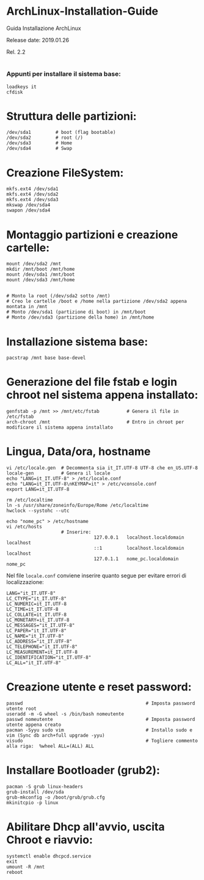 # ArchLinux-Installation-Guide

Guida Installazione ArchLinux

Release date: 2019.01.26

Rel. 2.2



#

### Appunti per installare il sistema base: ##





```
loadkeys it
cfdisk
```

# Struttura delle partizioni:

```
/dev/sda1         # boot (flag bootable)
/dev/sda2         # root (/)
/dev/sda3         # Home
/dev/sda4         # Swap
```

# Creazione FileSystem:
```
mkfs.ext4 /dev/sda1
mkfs.ext4 /dev/sda2
mkfs.ext4 /dev/sda3
mkswap /dev/sda4
swapon /dev/sda4
```
# Montaggio partizioni e creazione cartelle:
```
mount /dev/sda2 /mnt
mkdir /mnt/boot /mnt/home
mount /dev/sda1 /mnt/boot
mount /dev/sda3 /mnt/home


# Monto la root (/dev/sda2 sotto /mnt) 
# Creo le cartelle /boot e /home nella partizione /dev/sda2 appena montata in /mnt
# Monto /dev/sda1 (partizione di boot) in /mnt/boot
# Monto /dev/sda3 (partizione della home) in /mnt/home
```
# Installazione sistema base:
```
pacstrap /mnt base base-devel
```
# Generazione del file fstab e login chroot nel sistema appena installato:
```
genfstab -p /mnt >> /mnt/etc/fstab          # Genera il file in /etc/fstab
arch-chroot /mnt                            # Entro in chroot per modificare il sistema appena installato
```
# Lingua, Data/ora, hostname
```
vi /etc/locale.gen  # Decommenta sia it_IT.UTF-8 UTF-8 che en_US.UTF-8
locale-gen          # Genera il locale
echo "LANG=it_IT.UTF-8" > /etc/locale.conf
echo "LANG=it_IT.UTF-8\nKEYMAP=it" > /etc/vconsole.conf
export LANG=it_IT.UTF-8

rm /etc/localtime
ln -s /usr/share/zoneinfo/Europe/Rome /etc/localtime
hwclock --systohc --utc

echo "nome_pc" > /etc/hostname
vi /etc/hosts
                    # Inserire:
                                127.0.0.1   localhost.localdomain   localhost
                                ::1         localhost.localdomain   localhost
                                127.0.1.1   nome_pc.localdomain     nome_pc
```
Nel file `locale.conf` conviene inserire quanto segue per evitare errori di localizzazione:
```
LANG="it_IT.UTF-8"
LC_CTYPE="it_IT.UTF-8"
LC_NUMERIC=it_IT.UTF-8
LC_TIME=it_IT.UTF-8
LC_COLLATE=it_IT.UTF-8
LC_MONETARY=it_IT.UTF-8
LC_MESSAGES="it_IT.UTF-8"
LC_PAPER="it_IT.UTF-8"
LC_NAME="it_IT.UTF-8"
LC_ADDRESS="it_IT.UTF-8"
LC_TELEPHONE="it_IT.UTF-8"
LC_MEASUREMENT=it_IT.UTF-8
LC_IDENTIFICATION="it_IT.UTF-8"
LC_ALL="it_IT.UTF-8"
```

# Creazione utente e reset password:
```
passwd                                             # Imposta password utente root
useradd -m -G wheel -s /bin/bash nomeutente
passwd nomeutente                                  # Imposta password utente appena creato
pacman -Syyu sudo vim                              # Installo sudo e vim (Sync db arch+full upgrade -yyu)
visudo                                             # Togliere commento alla riga:  %wheel ALL=(ALL) ALL
```
# Installare Bootloader (grub2):
```
pacman -S grub linux-headers
grub-install /dev/sda
grub-mkconfig -o /boot/grub/grub.cfg
mkinitcpio -p linux
```
# Abilitare Dhcp all'avvio, uscita Chroot e riavvio:
```
systemctl enable dhcpcd.service
exit
umount -R /mnt
reboot
```
